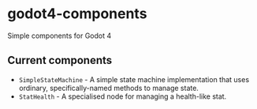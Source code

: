 # godot4-components

Simple components for Godot 4

## Current components

- `SimpleStateMachine` - A simple state machine implementation that uses ordinary, specifically-named methods to manage state.
- `StatHealth` - A specialised node for managing a health-like stat.
